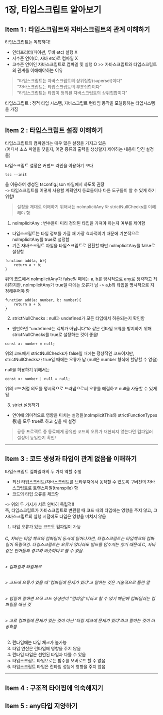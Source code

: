 # 1장, 타입스크립트 알아보기

## Item 1 : 타입스크립트와 자바스크립트의 관계 이해하기

타입스크립트는 독특하다!

- 인터프리터(파이썬, 루비 etc) 실행 X
- 저수준 언어(C, 자바 etc)로 컴파일 X
- 고수준 언어인 자바스크립트로 컴파일 및 실행 O >> 자바스크립트와 타입스크립트의 관계를 이해해야하는 이유

> "타입스크립트는 자바스크립트의 상위집합(superset)이다"  
> "자바스크립트는 타입스크립트의 부분집합이다"  
> "타입스크립트는 타입이 정의된 자바스크립트의 상위집합이다"

타입스크립트 : 정적 타입 시스템, 자바스크립트 런타임 동작을 모델링하는 타입시스템을 가짐

---

## Item 2 : 타입스크립트 설정 이해하기

타입스크립트의 컴파일러는 매우 많은 설정을 가지고 있음  
(어디서 소스 파일을 찾을지, 어떤 종류의 출력을 생성할지 제어하는 내용이 담긴 설정들)

타입스크립트 설정은 커맨드 라인을 이용하기 보다

```
tsc --init
```

을 이용하여 생성된 tsconfig.json 파일에서 하도록 권장  
-> 타입스크립트를 어떻게 사용할 계획인지 동료들이나 다른 도구들이 알 수 있게 하기 위함!

> 설정을 제대로 이해하기 위해서는 noImplicitAny 와 strictNullChecks를 이해해야 함

1. noImplicitAny : 변수들이 미리 정의된 타입을 가져야 하는지 여부를 제어함

- 타입스크립트는 타입 정보를 가질 때 가장 효과적이기 때문에 기본적으로 noImplicitAny를 true로 설정함
- 기존 자바스크립트 파일을 타입스크립트로 전환할 때만 noImplicitAny를 false로 설정함

```
function add(a, b){
    return a + b;
}
```

위의 코드에서 noImplicitAny가 false일 때에는 a, b를 암시적으로 any로 생각하고 처리하지만, noImplicitAny가 true일 때에는 오류가 남 -> a,b의 타입을 명시적으로 지정해주어야 함

```
function add(a: number, b: number){
    return a + b;
}
```

2. strictNullChecks : null과 undefined가 모든 타입에서 허용되는지 확인함

- 웬만하면 "undefined는 객체가 아닙니다"와 같은 런타임 오류를 방지하기 위해 strictNullChecks를 true로 설정하는 것이 좋음!

```
const x: number = null;
```

위의 코드에서 strictNullChecks가 false일 때에는 정상적인 코드이지만,  
strictNullChecks가 true일 때에는 오류가 남 (null은 number 형식에 할당할 수 없음)

null을 허용하기 위해서는

```
const x: number | null = null;
```

위의 코드처럼 의도를 명시적으로 드러냄으로써 오류를 해결하고 null을 사용할 수 있게 됨

3. strict 설정하기

- 언어에 의미적으로 영향을 미치는 설정들(noImplicitThis와 strictFunctionTypes 등)을 모두 true로 하고 싶을 때 설정

> 공동 프로젝트 중 동료에게 공유한 코드의 오류가 재현되지 않는다면 컴파일러 설정이 동일한지 확인!

---

## Item 3 : 코드 생성과 타입이 관계 없음을 이해하기

타입스크립트 컴파일러의 두 가지 역할 수행

- 최신 타입스크립트/자바스크립트를 브라우저에서 동작할 수 있도록 구버전의 자바스크립트로 트랜스파일(transpile) 함
- 코드의 타입 오류를 체크함

-> 위의 두 가지가 서로 완벽히 독립적!!  
즉, 타입스크립트가 자바스크립트로 변환될 때 코드 내의 타입에는 영향을 주지 않고, 그 자바스크립트의 실행 시점에도 타입은 영향을 미치지 않음

1. 타입 오류가 있는 코드도 컴파일이 가능

###### C, 자바는 타입 체크와 컴파일이 동시에 일어나지만, 타입스크립트는 타입체크와 컴파일이 독립적임. 타입스크립트는 오류가 있더라도 빌드를 멈추지는 않기 때문에 C, 자바 같은 언어들의 경고와 비슷하다고 볼 수 있음.

###### > 컴파일과 타입체크

###### > 코드에 오류가 있을 때 '컴파일에 문제가 있다'고 말하는 것은 기술적으로 틀린 말

###### > 엄밀히 말하면 오직 코드 생성만이 "컴파일"이라고 할 수 있기 때문에 컴파일러는 컴파일을 해낸 것

###### > 고로 컴파일에 문제가 있는 것이 아닌 '타입 체크에 문제가 있다'라고 말하는 것이 더 정확함

2. 런타임에는 타입 체크가 불가능
3. 타입 연산은 런타임에 영향을 주지 않음
4. 런타임 타입은 선언된 타입과 다를 수 있음
5. 타입스크립트 타입으로는 함수를 오버로드 할 수 없음
6. 타입스크립트 타입은 런타임 성능에 영향을 주지 않음

---

## Item 4 : 구조적 타이핑에 익숙해지기

## Item 5 : any타입 지양하기
